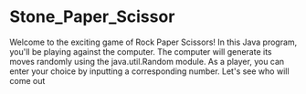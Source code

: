 # Stone_Paper_Scissor
Welcome to the exciting game of Rock Paper Scissors! In this Java program, you'll be playing against the computer. The computer will generate its moves randomly using the java.util.Random module. As a player, you can enter your choice by inputting a corresponding number. Let's see who will come out
